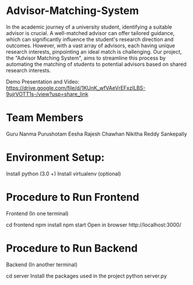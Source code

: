 # Advisor-Matching-System

In the academic journey of a university student, identifying a suitable advisor is crucial. A well-matched advisor can offer tailored guidance, which can significantly influence the student's research direction and outcomes. However, with a vast array of advisors, each having unique research interests, pinpointing an ideal match is challenging. Our project, the "Advisor Matching System", aims to streamline this process by automating the matching of students to potential advisors based on shared research interests.

Demo Presentation and Video: https://drive.google.com/file/d/1KUnK_wfVAeVrEFxzILBS-9ujrVOTT1s-/view?usp=share_link

# Team Members

Guru Nanma Purushotam Eesha Rajesh Chawhan Nikitha Reddy Sankepally

# Environment Setup:

Install python (3.0 +)
Install virtualenv (optional)

# Procedure to Run Frontend

Frontend (In one terminal)

cd frontend
npm install
npm start
Open in browser http://localhost:3000/
    
# Procedure to Run Backend

Backend (In another terminal)

cd server
Install the packages used in the project 
python server.py
